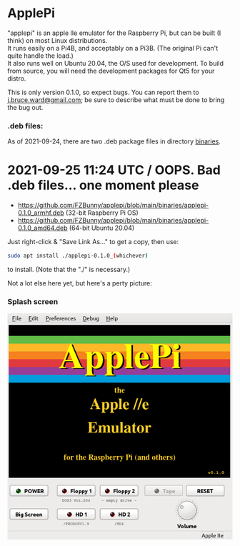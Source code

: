 # ApplePi
"applepi" is an apple IIe emulator for the Raspberry Pi, but can be built (I think) on most Linux distributions.  
It runs easily on a Pi4B, and acceptably on a Pi3B. (The original Pi can't quite handle the load.)  
It also runs well on Ubuntu 20.04, the O/S used for development.  To build from source, you will need the development packages for Qt5 for your distro.

This is only version 0.1.0, so expect bugs.   You can report them to j.bruce.ward@gmail.com; be sure to describe what must be done to bring the bug out.

### .deb files:
As of 2021-09-24, there are two .deb package files in directory [binaries].  
# 2021-09-25 11:24 UTC / OOPS. Bad .deb files... one moment please 
- https://github.com/FZBunny/applepi/blob/main/binaries/applepi-0.1.0_armhf.deb   (32-bit Raspberry Pi OS)
- https://github.com/FZBunny/applepi/blob/main/binaries/applepi-0.1.0_amd64.deb   (64-bit Ubuntu 20.04)

Just right-click & "Save Link As..." to get a copy, then use: 
```sh
sudo apt install ./applepi-0.1.0_(whichever)
```
 to install.    (Note that the "./" is necessary.)

Not a lot else here yet, but here's a perty picture:
### Splash screen
![Screenshot of ApplePi](https://github.com/FZBunny/applepi/blob/main/images/Screenshot_2021-09-21_08-52-27.png)

[binaries]: <https://github.com/FZBunny/applepi/blob/main/binaries>

